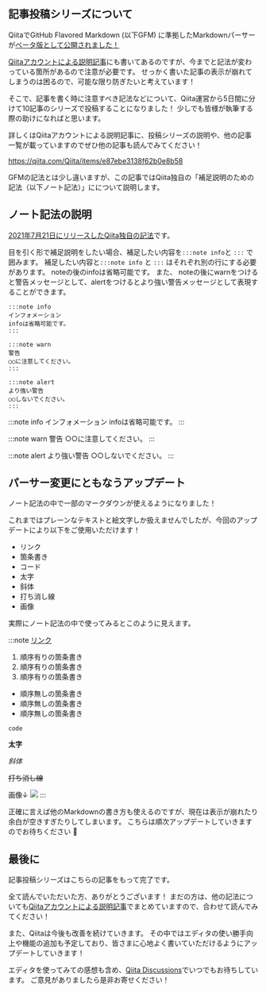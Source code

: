 <!--
title:   QiitaのMarkdownパーサー変更にともなう、補足説明の書き方と注意点
tags:    Markdown,Qiita,githubflavoredmarkdown
id:      0c91e5319c32434f2c6a
private: true
-->
## 記事投稿シリーズについて

QiitaでGitHub Flavored Markdown (以下GFM) に準拠したMarkdownパーサーが[ベータ版として公開されました！](https://blog.qiita.com/replace-markdown-parser-beta/)

[Qiitaアカウントによる説明記事](https://qiita.com/Qiita/items/e87ebe3138f62b0e8b58)にも書いてあるのですが、今までと記法が変わっている箇所があるので注意が必要です。
せっかく書いた記事の表示が崩れてしまうのは困るので、可能な限り防ぎたいと考えています！

そこで、記事を書く時に注意すべき記法などについて、Qiita運営から5日間に分けて10記事のシリーズで投稿することになりました！
少しでも皆様が執筆する際の助けになればと思います。

詳しくはQiitaアカウントによる説明記事に、投稿シリーズの説明や、他の記事一覧が載っていますのでぜひ他の記事も読んでみてください！

https://qiita.com/Qiita/items/e87ebe3138f62b0e8b58

GFMの記法とは少し違いますが、この記事ではQiita独自の「補足説明のための記法（以下ノート記法）」にについて説明します。

## ノート記法の説明

[2021年7月21日にリリースしたQiita独自の記法](https://qiita.com/release-notes#%E3%83%8E%E3%83%BC%E3%83%88%E8%A8%98%E6%B3%95%E3%82%92%E8%BF%BD%E5%8A%A0%E3%81%97%E3%81%BE%E3%81%97%E3%81%9F)です。

目を引く形で補足説明をしたい場合、補足したい内容を`:::note info`と `:::` で囲みます。
補足したい内容と`:::note info` と `:::` はそれぞれ別の行にする必要があります。
noteの後のinfoは省略可能です。
また、 noteの後にwarnをつけると警告メッセージとして、alertをつけるとより強い警告メッセージとして表現することができます。

```
:::note info
インフォメーション
infoは省略可能です。
:::

:::note warn
警告
○○に注意してください。
:::

:::note alert
より強い警告
○○しないでください。
:::
```

:::note info
インフォメーション
infoは省略可能です。
:::

:::note warn
警告
○○に注意してください。
:::

:::note alert
より強い警告
○○しないでください。
:::

## パーサー変更にともなうアップデート

ノート記法の中で一部のマークダウンが使えるようになりました！

これまではプレーンなテキストと絵文字しか扱えませんでしたが、今回のアップデートにより以下をご使用いただけます！

- リンク
- 箇条書き
- コード
- 太字
- 斜体
- 打ち消し線
- 画像

実際にノート記法の中で使ってみるとこのように見えます。

:::note
[リンク](#リンク)

1. 順序有りの箇条書き
1. 順序有りの箇条書き
1. 順序有りの箇条書き

- 順序無しの箇条書き
- 順序無しの箇条書き
- 順序無しの箇条書き

`code`

**太字**

*斜体*

~~打ち消し線~~

画像↓
![](https://qiita-image-store.s3.ap-northeast-1.amazonaws.com/0/214677/064c6d3f-f241-8ff9-1a78-46a5100ebed7.png)
:::

正確に言えば他のMarkdownの書き方も使えるのですが、現在は表示が崩れたり余白が空きすぎたりしてしまいます。
こちらは順次アップデートしていきますのでお待ちください :bow:

## 最後に

記事投稿シリーズはこちらの記事をもって完了です。

全て読んでいただいた方、ありがとうございます！
まだの方は、他の記法についても[Qiitaアカウントによる説明記事](https://qiita.com/Qiita/items/e87ebe3138f62b0e8b58)でまとめていますので、合わせて読んでみてください！

また、Qiitaは今後も改善を続けていきます。
その中ではエディタの使い勝手向上や機能の追加も予定しており、皆さまに心地よく書いていただけるようにアップデートしていきます！

エディタを使ってみての感想も含め、[Qiita Discussions](https://github.com/increments/qiita-discussions/discussions)でいつでもお待ちしています。
ご意見がありましたら是非お寄せください！